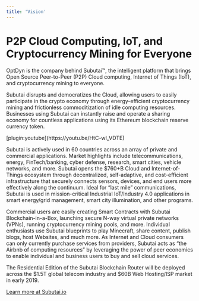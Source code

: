 ```yaml
---
title: 'Vision'
---
```


<!-- # Subutai Vision -->
<div class="headline">
    <h1 class="titlePage">P2P Cloud Computing, IoT, and Cryptocurrency Mining for Everyone</h1>
</div>

OptDyn is the company behind Subutai™, the intelligent platform that brings Open Source Peer-to-Peer (P2P) Cloud computing, Internet of Things (IoT), and cryptocurrency mining to everyone.

Subutai disrupts and democratizes the Cloud, allowing users to easily participate in the crypto economy through energy-efficient cryptocurrency mining and frictionless commoditization of idle computing resources. Businesses using Subutai can instantly raise and operate a sharing economy for countless applications using its Ethereum blockchain reserve currency token.
<div class="videoContainer" markdown="1">
[plugin:youtube](https://youtu.be/HtC-wI_VDTE)
</div>

Subutai is actively used in 60 countries across an array of private and commercial applications. Market highlights include telecommunications, energy, FinTech/banking, cyber defense, research, smart cities, vehicle networks, and more. Subutai opens the $760+B Cloud and Internet-of-Things ecosystem through decentralized, self-adaptive, and cost-efficient infrastructure that securely connects sensors, devices, and end users more effectively along the continuum. Ideal for “last mile” communications, Subutai is used in mission-critical Industrial IoT/Industry 4.0 applications in smart energy/grid management, smart city illumination, and other programs. 

Commercial users are easily creating Smart Contracts with Subutai Blockchain-in-a-Box, launching secure N-way virtual private networks (VPNs), running cryptocurrency mining pools, and more. Individual enthusiasts use Subutai blueprints to play Minecraft, share content, publish blogs, host Websites, and much more. As Internet and Cloud consumers can only currently purchase services from providers, Subutai acts as “the Airbnb of computing resources” by leveraging the power of peer economics to enable individual and business users to buy and sell cloud services.

The Residential Edition of the Subutai Blockchain Router will be deployed across the $1.5T global telecom industry and $60B Web Hosting/ISP market in early 2019. 

<div class="mainLink-wrap" markdown="1">
<a class="btn" href="https://subutai.io" target="_blank">Learn more at Subutai.io</a>
<!-- [Learn more at Subutai.io](https://subutai.io?classes=mainLink) -->
</div>